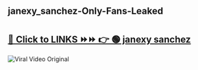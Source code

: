 
 ## janexy_sanchez-Only-Fans-Leaked

# <h2><a href="https://clipsfans.com/janexy_sanchez&ref=git">🔗 Click to LINKS ⏩⏩ 👉 🟢 janexy sanchez </a></h2>

<a href="https://clipsfans.com/janexy_sanchez&ref=git" rel="nofollow" data-target="animated-image.originalLink"><img src="https://i.ibb.co.com/xMMVF88/686577567.gif" alt="Viral Video Original" style="max-width: 100%; display: inline-block;" data-target="animated-image.originalImage"></a>
